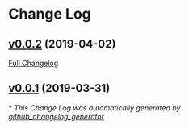 # Change Log

## [v0.0.2](https://github.com/Cambalab/va-auth-axios-adapter/tree/v0.0.2) (2019-04-02)
[Full Changelog](https://github.com/Cambalab/va-auth-axios-adapter/compare/v0.0.1...v0.0.2)

## [v0.0.1](https://github.com/Cambalab/va-auth-axios-adapter/tree/v0.0.1) (2019-03-31)


\* *This Change Log was automatically generated by [github_changelog_generator](https://github.com/skywinder/Github-Changelog-Generator)*